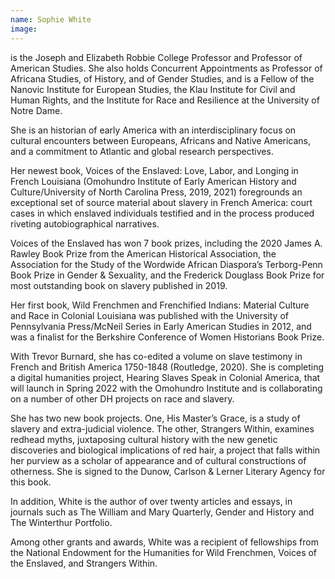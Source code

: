 ```yaml
---
name: Sophie White
image:
---
```

is the Joseph and Elizabeth Robbie College Professor and Professor of American Studies. She also holds Concurrent Appointments as Professor of Africana Studies, of History, and of Gender Studies, and is a Fellow of the Nanovic Institute for European Studies, the Klau Institute for Civil and Human Rights, and the Institute for Race and Resilience at the University of Notre Dame.  

She is an historian of early America with an interdisciplinary focus on cultural encounters between Europeans, Africans and Native Americans, and a commitment to Atlantic and global research perspectives.  

Her newest book, Voices of the Enslaved: Love, Labor, and Longing in French Louisiana (Omohundro Institute of Early American History and Culture/University of North Carolina Press, 2019, 2021) foregrounds an exceptional set of source material about slavery in French America: court cases in which enslaved individuals testified and in the process produced riveting autobiographical narratives.  

Voices of the Enslaved has won 7 book prizes, including the 2020 James A. Rawley Book Prize from the American Historical Association, the Association for the Study of the Wordwide African Diaspora’s Terborg-Penn Book Prize in Gender & Sexuality, and the Frederick Douglass Book Prize for most outstanding book on slavery published in 2019.  

Her first book, Wild Frenchmen and Frenchified Indians: Material Culture and Race in Colonial Louisiana was published with the University of Pennsylvania Press/McNeil Series in Early American Studies in 2012, and was a finalist for the Berkshire Conference of Women Historians Book Prize.

With Trevor Burnard, she has co-edited a volume on slave testimony in French and British America 1750-1848 (Routledge, 2020). She is completing a digital humanities project, Hearing Slaves Speak in Colonial America, that will launch in Spring 2022 with the Omohundro Institute and is collaborating on a number of other DH projects on race and slavery.  

She has two new book projects. One, His Master’s Grace, is a study of slavery and extra-judicial violence. The other, Strangers Within, examines redhead myths, juxtaposing cultural history with the new genetic discoveries and biological implications of red hair, a project that falls within her purview as a scholar of appearance and of cultural constructions of otherness. She is signed to the Dunow, Carlson & Lerner Literary Agency for this book.  

In addition, White is the author of over twenty articles and essays, in journals such as The William and Mary Quarterly, Gender and History and The Winterthur Portfolio.  

Among other grants and awards, White was a recipient of fellowships from the National Endowment for the Humanities for Wild Frenchmen, Voices of the Enslaved, and Strangers Within.